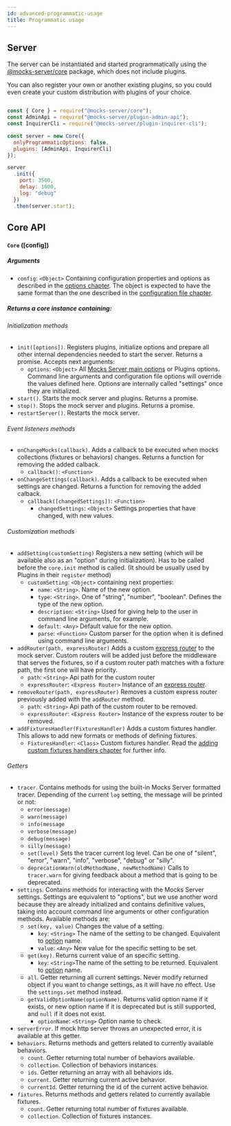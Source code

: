 ```yaml
---
id: advanced-programmatic-usage
title: Programmatic usage
---
```

## Server

The server can be instantiated and started programmatically using the [@mocks-server/core](https://www.npmjs.com/package/@mocks-server/core) package, which does not include plugins.

You can also register your own or another existing plugins, so you could even create your custom distribution with plugins of your choice.

```javascript

const { Core } = require("@mocks-server/core");
const AdminApi = require("@mocks-server/plugin-admin-api");
const InquirerCli = require("@mocks-server/plugin-inquirer-cli");

const server = new Core({
  onlyProgrammaticOptions: false,
  plugins: [AdminApi, InquirerCli]
});

server
  .init({
    port: 3500,
    delay: 1000,
    log: "debug"
  })
  .then(server.start);

```

## Core API

#### `Core` (\[config])

##### Arguments

-   `config`: `<Object>` Containing configuration properties and options as described in the [options chapter](configuration-options.md). The object is expected to have the same format than the one described in the [configuration file chapter](configuration-file.md).

##### Returns a core instance containing:

###### Initialization methods

-   `init([options])`. Registers plugins, initialize options and prepare all other internal dependencies needed to start the server. Returns a promise. Accepts next arguments:
    -   `options`: `<Object>` All [Mocks Server main options](configuration-options.md#main-options) or Plugins options. Command line arguments and configuration file options will override the values defined here. Options are internally called "settings" once they are initialized.
-   `start()`. Starts the mock server and plugins. Returns a promise.
-   `stop()`. Stops the mock server and plugins. Returns a promise.
-   `restartServer()`. Restarts the mock server.

###### Event listeners methods

-   `onChangeMocks(callback)`. Adds a callback to be executed when mocks collections (fixtures or behaviors) changes. Returns a function for removing the added calback.
    -   `callback()`: `<Function>`
-   `onChangeSettings(callback)`. Adds a callback to be executed when settings are changed. Returns a function for removing the added calback.
    -   `callback([changedSettings])`: `<Function>`
        -   `changedSettings`: `<Object>` Settings properties that have changed, with new values.

###### Customization methods

-   `addSetting(customSetting)` Registers a new setting (which will be available also as an "option" during initialization). Has to be called before the `core.init` method is called. (It should be usually used by Plugins in their `register` method)
    -   `customSetting`: `<Object>` containing next properties:
        -   `name`: `<String>`. Name of the new option.
        -   `type`: `<String>`. One of "string", "number", "boolean". Defines the type of the new option.
        -   `description`: `<String>` Used for giving help to the user in command line arguments, for example.
        -   `default`: `<Any>` Default value for the new option.
        -   `parse`: `<Function>` Custom parser for the option when it is defined using command line arguments.
-   `addRouter(path, expressRouter)` Adds a custom [express router](https://expressjs.com/es/guide/routing.html) to the mock server. Custom routers will be added just before the middleware that serves the fixtures, so if a custom router path matches with a fixture path, the first one will have priority.
    -   `path`: `<String>` Api path for the custom router
    -   `expressRouter`: `<Express Router>` Instance of an [express router](https://expressjs.com/es/guide/routing.html).
-   `removeRouter(path, expressRouter)` Removes a custom express router previously added with the `addRouter` method.
    -   `path`: `<String>` Api path of the custom router to be removed.
    -   `expressRouter`: `<Express Router>` Instance of the express router to be removed.
-   `addFixturesHandler(FixturesHandler)` Adds a custom fixtures handler. This allows to add new formats or methods of defining fixtures.
    -   `FixturesHandler`: `<Class>` Custom fixtures handler. Read the [adding custom fixtures handlers chapter](advanced-custom-fixtures-handlers) for further info.

###### Getters

-   `tracer`. Contains methods for using the built-in Mocks Server formatted tracer. Depending of the current `log` setting, the message will be printed or not:
    -   `error(message)`
    -   `warn(message)`
    -   `info(message`
    -   `verbose(message)`
    -   `debug(message)`
    -   `silly(message)`
    -   `set(level)` Sets the tracer current log level. Can be one of "silent", "error", "warn", "info", "verbose", "debug" or "silly".
    -   `deprecationWarn(oldMethodName, newMethodName)` Calls to `tracer.warn` for giving feedback about a method that is going to be deprecated.
-   `settings`. Contains methods for interacting with the Mocks Server settings. Settings are equivalent to "options", but we use another word because they are already initialized and contains definitive values, taking into account command line arguments or other configuration methods. Available methods are:
    -   `set(key, value)` Changes the value of a setting.
        -   `key`: `<String>` The name of the setting to be changed. Equivalent to [option](configuration-options.md#main-options) name.
        -   `value`: `<Any>` New value for the specific setting to be set.
    -   `get(key)`. Returns current value of an specific setting.
        -   `key`: `<String>`The name of the setting to be returned. Equivalent to [option](configuration-options.md#main-options) name.
    -   `all`. Getter returning all current settings. Never modify returned object if you want to change settings, as it will have no effect. Use the `settings.set` method instead.
    -   `getValidOptionName(optionName)`. Returns valid option name if it exists, or new option name if it is deprecated but is still supported, and `null` if it does not exist.
        -   `optionName`: `<String>` Option name to check.
-   `serverError`. If mock http server throws an unexpected error, it is available at this getter.
-   `behaviors`. Returns methods and getters related to currently available behaviors.
    -   `count`. Getter returning total number of behaviors available.
    -   `collection`. Collection of behaviors instances.
    -   `ids`. Getter returning an array with all behaviors ids.
    -   `current`. Getter returning current active behavior.
    -   `currentId`. Getter returning the id of the current active behavior.
-   `fixtures`. Returns methods and getters related to currently available fixtures.
    -   `count`. Getter returning total number of fixtures available.
    -   `collection`. Collection of fixtures instances.
